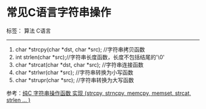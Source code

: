 # 常见C语言字符串操作

标签： 算法 C语言

---

 1. char *strcpy(char *dst, char *src); //字符串拷贝函数 
 2. int strlen(char *src);//字符串长度函数，长度不包括结尾的'\0' 
 3. char *strcat(char *dst, char *src); //字符串连接函数
 4. char *strlwr(char *src); //字符串转换为小写函数 
 5. char *strupr(char *src);   //字符串转换为大写函数

参考：[纯C 字符串操作函数 实现 (strcpy, strncpy, memcpy, memset, strcat, strlen ... )][1]
 


  [1]: http://blog.csdn.net/XSL1990/article/details/16105885#